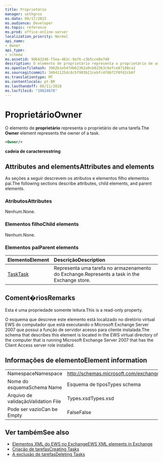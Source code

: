 ```yaml
---
title: Proprietário
manager: sethgros
ms.date: 09/17/2015
ms.audience: Developer
ms.topic: reference
ms.prod: office-online-server
localization_priority: Normal
api_name:
- Owner
api_type:
- schema
ms.assetid: 9d643246-f5ea-462c-9a76-c3b5cce8e740
description: O elemento de proprietário representa o proprietário de uma tarefa.
ms.openlocfilehash: 3962b1e547db62362a9cb02363c6efce87108ca2
ms.sourcegitcommit: 34041125dc8c5f993b21cebfc4f8b72f0fd2cb6f
ms.translationtype: MT
ms.contentlocale: pt-BR
ms.lasthandoff: 06/11/2018
ms.locfileid: "19824676"
---
```

# <a name="owner"></a><span data-ttu-id="036e0-103">Proprietário</span><span class="sxs-lookup"><span data-stu-id="036e0-103">Owner</span></span>

<span data-ttu-id="036e0-104">O elemento de **proprietário** representa o proprietário de uma tarefa.</span><span class="sxs-lookup"><span data-stu-id="036e0-104">The **Owner** element represents the owner of a task.</span></span> 
  
```xml
<Owner/>
```

<span data-ttu-id="036e0-105">**cadeia de caracteres**</span><span class="sxs-lookup"><span data-stu-id="036e0-105">**string**</span></span>

## <a name="attributes-and-elements"></a><span data-ttu-id="036e0-106">Attributes and elements</span><span class="sxs-lookup"><span data-stu-id="036e0-106">Attributes and elements</span></span>

<span data-ttu-id="036e0-107">As seções a seguir descrevem os atributos e elementos filho elementos pai.</span><span class="sxs-lookup"><span data-stu-id="036e0-107">The following sections describe attributes, child elements, and parent elements.</span></span>
  
### <a name="attributes"></a><span data-ttu-id="036e0-108">Atributos</span><span class="sxs-lookup"><span data-stu-id="036e0-108">Attributes</span></span>

<span data-ttu-id="036e0-109">Nenhum.</span><span class="sxs-lookup"><span data-stu-id="036e0-109">None.</span></span>
  
### <a name="child-elements"></a><span data-ttu-id="036e0-110">Elementos filho</span><span class="sxs-lookup"><span data-stu-id="036e0-110">Child elements</span></span>

<span data-ttu-id="036e0-111">Nenhum.</span><span class="sxs-lookup"><span data-stu-id="036e0-111">None.</span></span>
  
### <a name="parent-elements"></a><span data-ttu-id="036e0-112">Elementos pai</span><span class="sxs-lookup"><span data-stu-id="036e0-112">Parent elements</span></span>

|<span data-ttu-id="036e0-113">**Elemento**</span><span class="sxs-lookup"><span data-stu-id="036e0-113">**Element**</span></span>|<span data-ttu-id="036e0-114">**Descrição**</span><span class="sxs-lookup"><span data-stu-id="036e0-114">**Description**</span></span>|
|:-----|:-----|
|[<span data-ttu-id="036e0-115">Task</span><span class="sxs-lookup"><span data-stu-id="036e0-115">Task</span></span>](task.md) <br/> |<span data-ttu-id="036e0-116">Representa uma tarefa no armazenamento do Exchange.</span><span class="sxs-lookup"><span data-stu-id="036e0-116">Represents a task in the Exchange store.</span></span>  <br/> |
   
## <a name="remarks"></a><span data-ttu-id="036e0-117">Coment�rios</span><span class="sxs-lookup"><span data-stu-id="036e0-117">Remarks</span></span>

<span data-ttu-id="036e0-118">Esta é uma propriedade somente leitura.</span><span class="sxs-lookup"><span data-stu-id="036e0-118">This is a read-only property.</span></span>
  
<span data-ttu-id="036e0-119">O esquema que descreve este elemento está localizado no diretório virtual EWS do computador que está executando o Microsoft Exchange Server 2007 que possui a função de servidor acesso para cliente instalada.</span><span class="sxs-lookup"><span data-stu-id="036e0-119">The schema that describes this element is located in the EWS virtual directory of the computer that is running Microsoft Exchange Server 2007 that has the Client Access server role installed.</span></span>
  
## <a name="element-information"></a><span data-ttu-id="036e0-120">Informações de elemento</span><span class="sxs-lookup"><span data-stu-id="036e0-120">Element information</span></span>

|||
|:-----|:-----|
|<span data-ttu-id="036e0-121">Namespace</span><span class="sxs-lookup"><span data-stu-id="036e0-121">Namespace</span></span>  <br/> |http://schemas.microsoft.com/exchange/services/2006/types  <br/> |
|<span data-ttu-id="036e0-122">Nome do esquema</span><span class="sxs-lookup"><span data-stu-id="036e0-122">Schema Name</span></span>  <br/> |<span data-ttu-id="036e0-123">Esquema de tipos</span><span class="sxs-lookup"><span data-stu-id="036e0-123">Types schema</span></span>  <br/> |
|<span data-ttu-id="036e0-124">Arquivo de validação</span><span class="sxs-lookup"><span data-stu-id="036e0-124">Validation File</span></span>  <br/> |<span data-ttu-id="036e0-125">Types.xsd</span><span class="sxs-lookup"><span data-stu-id="036e0-125">Types.xsd</span></span>  <br/> |
|<span data-ttu-id="036e0-126">Pode ser vazio</span><span class="sxs-lookup"><span data-stu-id="036e0-126">Can be Empty</span></span>  <br/> |<span data-ttu-id="036e0-127">False</span><span class="sxs-lookup"><span data-stu-id="036e0-127">False</span></span>  <br/> |
   
## <a name="see-also"></a><span data-ttu-id="036e0-128">Ver também</span><span class="sxs-lookup"><span data-stu-id="036e0-128">See also</span></span>

- [<span data-ttu-id="036e0-129">Elementos XML do EWS no Exchange</span><span class="sxs-lookup"><span data-stu-id="036e0-129">EWS XML elements in Exchange</span></span>](ews-xml-elements-in-exchange.md)
- [<span data-ttu-id="036e0-130">Criação de tarefas</span><span class="sxs-lookup"><span data-stu-id="036e0-130">Creating Tasks</span></span>](http://msdn.microsoft.com/library/0ef97334-e8a0-4f67-a23a-dd9e2bbad49f%28Office.15%29.aspx) 
- [<span data-ttu-id="036e0-131">A exclusão de tarefas</span><span class="sxs-lookup"><span data-stu-id="036e0-131">Deleting Tasks</span></span>](http://msdn.microsoft.com/library/a3d7e25f-8a35-4901-b1d9-d31f418ab340%28Office.15%29.aspx)

